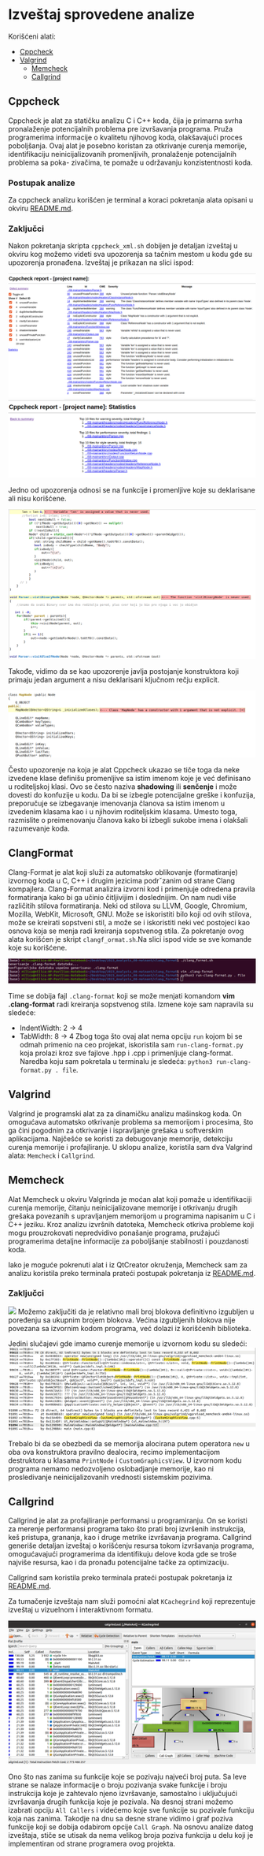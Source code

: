 # Izveštaj sprovedene analize

Korišćeni alati:
- [Cppcheck](#cppcheck)
- [Valgrind](#valgrind)
	- [Memcheck](#memcheck)
	- [Callgrind](#callgrind)

## Cppcheck
Cppcheck je alat za statičku analizu C i C++ koda, čija je primarna svrha pronalaženje potencijalnih problema pre izvršavanja programa. Pruža programerima informacije o kvalitetu njihovog koda, olakšavajući proces poboljšanja. Ovaj alat je posebno koristan za otkrivanje curenja memorije, identifikaciju neinicijalizovanih promenljivih, pronalaženje potencijalnih problema sa poka-
zivačima, te pomaže u održavanju konzistentnosti koda.

### Postupak analize
Za cppcheck analizu korišćen je terminal a koraci pokretanja alata opisani u okviru [README.md](cppcheck/README.md).

### Zaključci
Nakon pokretanja skripta `cppcheck_xml.sh` dobijen je detaljan izveštaj u okviru kog možemo videti sva upozorenja sa tačnim mestom u kodu gde su upozorenja pronađena. Izveštaj je prikazan na slici ispod:

![](cppcheck/pictures/statistic1.png)
![](cppcheck/pictures/statistic2.png)

Jedno od upozorenja odnosi se na funkcije i promenljive koje su deklarisane ali nisu korišćene.

![](cppcheck/pictures/unused_func_and_var.png)

Takođe, vidimo da se kao upozorenje javlja postojanje konstruktora koji primaju jedan argument a nisu deklarisani ključnom rečju explicit.

![](cppcheck/pictures/explicit_constructor.png)

Često upozorenje na koja je alat Cppcheck ukazao se tiče toga da neke izvedene klase definišu promenljive sa istim imenom koje je već definisano u roditeljskoj klasi. Ovo se često naziva **shadowing** ili **senčenje** i može dovesti do konfuzije u kodu. Da bi se izbegle potencijalne greške i konfuzija, preporučuje se izbegavanje imenovanja članova sa istim imenom u izvedenim klasama kao i u njihovim roditeljskim klasama. Umesto toga, razmislite o preimenovanju članova kako bi izbegli sukobe imena i olakšali razumevanje koda.


## ClangFormat
Clang-Format je alat koji služi za automatsko oblikovanje (formatiranje) izvornog koda u C, C++ i drugim jezicima podrˇzanim od strane Clang kompajlera. Clang-Format analizira izvorni kod i primenjuje odredena pravila formatiranja kako bi ga učinio čitljivijim i doslednijim. On nam nudi više različitih stilova formatiranja. Neki od stilova su LLVM, Google, Chromium, Mozilla, WebKit, Microsoft, GNU. Može se iskoristiti bilo koji od ovih stilova, može se kreirati sopstveni stil, a može se i iskoristiti neki već postojeci kao osnova koja se menja radi kreiranja sopstvenog stila. Za pokretanje ovog alata korišćen je skript `clangf_ormat.sh`.Na slici ispod vide se sve komande koje su korišćene.

![](clang_format/pictures/clang_format.png)

Time se dobija fajl `.clang-format` koji se može menjati komandom **vim .clang-format** radi kreiranja sopstvenog stila. Izmene koje sam
napravila su sledeće:
- IndentWidth: 2 → 4
- TabWidth: 8 → 4
Zbog toga što ovaj alat nema opciju `run` kojom bi se odmah primenio na ceo projekat, iskoristila sam `run-clang-format.py` koja prolazi
kroz sve fajlove .hpp i .cpp i primenljuje clang-format. Naredba koju
sam pokretala u terminalu je sledeća: `python3 run-clang-format.py . file`.

## Valgrind
Valgrind je programski alat za za dinamičku analizu mašinskog koda. On omogućava automatsko otkrivanje problema sa memorijom i
procesima, što ga čini pogodnim za otkrivanje i ispravljanje grešaka u softverskim aplikacijama. Najčešće se koristi za debugovanje memorije, detekciju curenja memorije i profajliranje. U sklopu analize, koristila sam dva Valgrind alata: `Memcheck` i `Callgrind`.

## Memcheck
Alat Memcheck u okviru Valgrinda je moćan alat koji pomaže u identifikaciji curenja memorije, čitanju neinicijalizovane memorije i otkrivanju drugih grešaka povezanih s upravljanjem memorijom u programima napisanim u C i C++ jeziku. Kroz analizu izvršnih datoteka, Memcheck otkriva probleme koji mogu prouzrokovati nepredvidivo ponašanje programa, pružajući programerima detaljne informacije za poboljšanje stabilnosti i pouzdanosti koda.

Iako je moguće pokrenuti alat i iz QtCreator okruženja, Memcheck sam za analizu koristila preko terminala prateći postupak pokretanja iz [README.md](memcheck/README.md).

### Zaključci
![](memecheck/pictures/leak_summary.png)
Možemo zaključiti da je relativno mali broj blokova definitivno izgubljen u poređenju sa ukupnim brojem blokova. Većina izgubljenih blokova nije povezana sa izvornim kodom programa, već dolazi iz korišćenih biblioteka.

Jedini slučajevi gde imamo curenje memorije u izvornom kodu su sledeći:
![](memcheck/pictures/report.png)
![](memcheck/pictures/custom_graphics.png)

Trebalo bi da se obezbedi da se memorija alocirana putem operatora `new` u oba ova konstruktora pravilno dealocira, recimo implementacijom destruktora u klasama `PrintNode` i `CustomGraphicsView`.
U izvornom kodu programa nemamo nedozvoljeno oslobadjanje memorije, kao ni prosledivanje neinicijalizovanih vrednosti sistemskim
pozivima.

## Callgrind
Callgrind je alat za profajliranje performansi u programiranju. On se koristi za merenje performansi programa tako što prati broj izvršenih instrukcija, keš pristupa, grananja, kao i druge metrike izvršavanja programa. Callgrind generiše detaljan izveštaj o korišćenju resursa tokom izvršavanja programa, omogućavajući programerima da identifikuju delove koda gde se troše najviše resursa, kao i da pronađu potencijalne tačke za optimizaciju. 

Callgrind sam koristila preko terminala prateći postupak pokretanja iz [README.md](cppcheck/README.md).

Za tumačenje izveštaja nam služi pomoćni alat `KCachegrind` koji reprezentuje izveštaj u vizuelnom i interaktivnom formatu. 

![](callgrind/KCacheGrind/kch.png)

Ono što nas zanima su funkcije koje se pozivaju najveći broj puta. Sa leve strane se nalaze informacije o broju pozivanja svake funkcije
i broju instrukcija koje je zahtevalo njeno izvršavanje, samostalno i uključujući izvršavanja drugih funkcija koje je pozivala. Na desnoj
strani možemo izabrati opciju `All Callers` i videćemo koje sve funkcije su pozivale funkciju koja nas zanima. Takodje na dnu sa desne
strane vidimo i graf poziva funkcije koji se dobija odabirom opcije `Call Graph`.
Na osnovu analize datog izveštaja, stiče se utisak da nema velikog broja poziva funkcija u delu koji je implementiran od strane programera ovog projekta.

